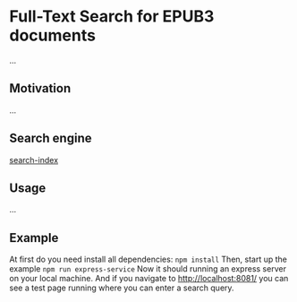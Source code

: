 # Full-Text Search for EPUB3 documents 
...
## Motivation
...
## Search engine 
[search-index](https://github.com/fergiemcdowall/search-index)
## Usage
...
## Example 
At first do you need install all dependencies: ``` npm install ```
Then, start up the example ```npm run express-service```
Now it should running an express server on your local machine.
And if you navigate to [http://localhost:8081/](http://localhost:8081/)
you can see a test page running where you can enter a search query.
